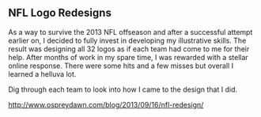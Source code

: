 ## NFL Logo Redesigns

As a way to survive the 2013 NFL offseason and after a successful attempt earlier on, I decided to fully invest in developing my illustrative skills. The result was designing all 32 logos as if each team had come to me for their help. After months of work in my spare time, I was rewarded with a stellar online response. There were some hits and a few misses but overall I learned a helluva lot.

Dig through each team to look into how I came to the design that I did.

http://www.ospreydawn.com/blog/2013/09/16/nfl-redesign/
